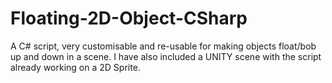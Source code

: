 # Floating-2D-Object-CSharp
A C# script, very customisable and re-usable for making objects float/bob up and down in a scene.
I have also included a UNITY scene with the script already working on a 2D Sprite.
